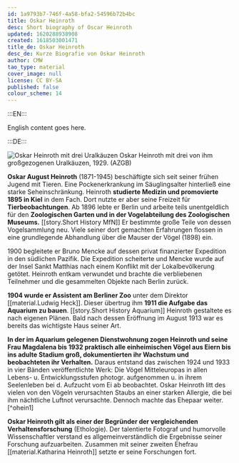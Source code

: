 ```yaml
---
id: 1a9793b7-746f-4a58-bfa2-54596b72b4bc
title: Oskar Heinroth
desc: Short biography of Oscar Heinroth
updated: 1620288938908
created: 1618503001471
title_de: Oskar Heinroth
desc_de: Kurze Biografie von Oskar Heinroth
author: CMW
tao_type: material
cover_image: null
license: CC BY-SA
published: false
colour_scheme: 14
---
```


:::EN:::

English content goes here.

:::DE:::

![Oskar Heinroth mit drei Uralkäuzen](/images/cmw/O_Heinroth_Uralkaeuzen_1929.jpg)
Oskar Heinroth mit drei von ihm großgezogenen Uralkäuzen, 1929. (AZGB)

**Oskar August Heinroth** (1871-1945) beschäftigte sich seit seiner frühen Jugend mit Tieren. Eine Pockenerkrankung im Säuglingsalter hinterließ eine starke Seheinschränkung. Heinroth **studierte Medizin und promovierte 1895 in Kiel** in dem Fach. Dort nutzte er aber seine Freizeit für **Tierbeobachtungen**. Ab 1896 lebte er Berlin und arbeite teils unentgeldlich für den **Zoologischen Garten und in der Vogelabteilung des Zoologischen Museums.** [[story.Short History MfN]] Er bestimmte große Teile von dessen Vogelsammlung neu. Viele seiner dort gemachten Erfahrungen flossen in eine grundlegende Abhandlung über die Mauser der Vögel (1898) ein.

1900 begleitete er Bruno Mencke auf dessen privat finanzierter Expedition in den südlichen Pazifik. Die Expedition scheiterte und Mencke wurde auf der Insel Sankt Matthias nach einem Konflikt mit der Lokalbevölkerung getötet. Heinroth entkam verwundet und brachte die verbliebenen Teilnehmer und die gesammelten Objekte nach Berlin zurück.

**1904 wurde er Assistent am Berliner Zoo** unter dem Direktor [[material.Ludwig Heck]]. Dieser übertrug ihm **1911 die Aufgabe das Aquarium zu bauen**. [[story.Short History Aquarium]] Heinroth gestaltete es nach eigenen Plänen. Bald nach dessen Eröffnung im August 1913 war es bereits das wichtigste Haus seiner Art. 

**In der im Aquarium gelegenen Dienstwohnung zogen Heinroth und seine Frau Magdalena bis 1932 praktisch alle einheimischen Vögel aus Eiern bis ins adulte Stadium groß, dokumentierten ihr Wachstum und beobachteten ihr Verhalten.** Daraus entstand das zwischen 1924 und 1933 in vier Bänden veröffentlichte Werk: Die Vögel Mitteleuropas in allen Lebens- u. Entwicklungsstufen photogr. aufgenommen u. in ihrem Seelenleben bei d. Aufzucht vom Ei ab beobachtet. Oskar Heinroth litt des vielen von den Vögeln verursachten Staubs an einer starken Allergie, die bei ihm nächtliche Luftnot verursachte. Dennoch machte das Ehepaar weiter.[^ohein1]

**Oskar Heinroth gilt als einer der Begründer der vergleichenden Verhaltensforschung** (Ethologie). Der talentierte Fotograf und humorvolle Wissenschaftler verstand es allgemeinverständlich die Ergebnisse seiner Forschung aufzuarbeiten. Zusammen mit seiner zweiten Ehefrau [[material.Katharina Heinroth]] setzte er seine Forschungen fort.

[^0hein1]: Vgl. Schulze-Hagen, Karl. 2020. Die Vogel-WG: die Heinroths, ihre 1000 Vögel unddie Anfänge der Verhaltensforschung. Deutsche Originalausgabe. Knesebeck Stories. München: Knesebeck: 9.
